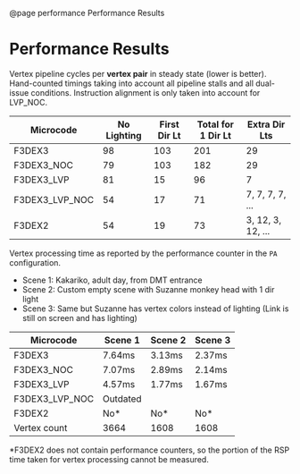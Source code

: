 @page performance Performance Results

# Performance Results

Vertex pipeline cycles per **vertex pair** in steady state (lower is better).
Hand-counted timings taking into account all pipeline stalls and all dual-issue
conditions. Instruction alignment is only taken into account for LVP_NOC.

| Microcode      | No Lighting | First Dir Lt | Total for 1 Dir Lt | Extra Dir Lts |
|----------------|-------------|--------------|--------------------|---------------|
| F3DEX3         | 98          | 103          | 201                | 29            |
| F3DEX3_NOC     | 79          | 103          | 182                | 29            |
| F3DEX3_LVP     | 81          | 15           | 96                 | 7             |
| F3DEX3_LVP_NOC | 54          | 17           | 71                 | 7, 7, 7, 7, ...   |
| F3DEX2         | 54          | 19           | 73                 | 3, 12, 3, 12, ... |

Vertex processing time as reported by the performance counter in the `PA`
configuration.
- Scene 1: Kakariko, adult day, from DMT entrance
- Scene 2: Custom empty scene with Suzanne monkey head with 1 dir light
- Scene 3: Same but Suzanne has vertex colors instead of lighting (Link is still
  on screen and has lighting)

| Microcode      | Scene 1 | Scene 2 | Scene 3 |
|----------------|---------|---------|---------|
| F3DEX3         | 7.64ms  | 3.13ms  | 2.37ms  |
| F3DEX3_NOC     | 7.07ms  | 2.89ms  | 2.14ms  |
| F3DEX3_LVP     | 4.57ms  | 1.77ms  | 1.67ms  |
| F3DEX3_LVP_NOC | Outdated  | | |
| F3DEX2         | No*     | No*     | No*     |
| Vertex count   | 3664    | 1608    | 1608    |

*F3DEX2 does not contain performance counters, so the portion of the RSP time
taken for vertex processing cannot be measured.
